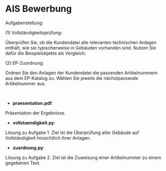 # AIS Bewerbung

Aufgabenstellung:

(1) Vollständigkeitsprüfung: 

Überprüfen Sie, ob die Kundendatei alle relevanten technischen Anlagen enthält, wie sie typischerweise in Gebäuden vorhanden sind. Nutzen Sie dafür die Beispielobjekte als Vergleich.

(2) EP-Zuordnung:

Ordnen Sie den Anlagen der Kundendatei die passenden Artikelnummern aus dem EP-Katalog zu. Wählen Sie jeweils die nächstpassende Artikelnummer aus.

<br>

* **praesentation.pdf**:

Präsentation der Ergebnisse.

* **vollstaendigkeit.py**: 

Lösung zu Aufgabe 1. Ziel ist die Überprüfung aller Gebäude auf Vollständigkeit hinsichtlich ihrer Anlagen.

* **zuordnung.py**: 

Lösung zu Aufgabe 2. Ziel ist die Zuweisung einer Artikelnummer zu einem gegebenen Text.

